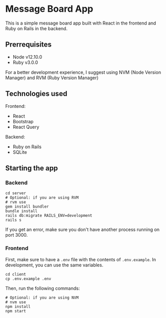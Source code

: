 # Message Board App

This is a simple message board app built with React in the frontend and Ruby on Rails in the backend.

## Prerrequisites

- Node v12.10.0
- Ruby v3.0.0

For a better development experience, I suggest using NVM (Node Version Manager) and RVM (Ruby Version Manager)

## Technologies used

Frontend:

- React
- Bootstrap
- React Query

Backend:

- Ruby on Rails
- SQLite

## Starting the app

### Backend

```shell
cd server
# Optional: if you are using RVM
# rvm use
gem install bundler
bundle install
rails db:migrate RAILS_ENV=development
rails s
```

If you get an error, make sure you don't have another process running on port 3000.

### Frontend

First, make sure to have a `.env` file with the contents of `.env.example`. In development, you can use the same variables.

```shell
cd client
cp .env.example .env
```

Then, run the following commands:

```shell
# Optional: if you are using NVM
# nvm use 
npm install
npm start
```

